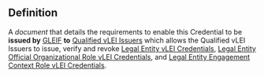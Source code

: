 ## Definition
A _document_ that details the requirements to enable this Credential to be **issued by** [GLEIF](term_GLEIF) **to** [Qualified vLEI Issuers](term_qualified-vlei-issuers) which allows the Qualified vLEI Issuers to issue, verify and revoke [Legal Entity vLEI Credentials](term_legal-entity-vlei-credential-governance-framework), [Legal Entity Official Organizational Role vLEI Credentials](term_legal-entity-official-organizational-role-vlei-credential-governance-framework), and [Legal Entity Engagement Context Role vLEI Credentials](term_legal-entity-engagement-context-role-vlei-credential-governance-framework).